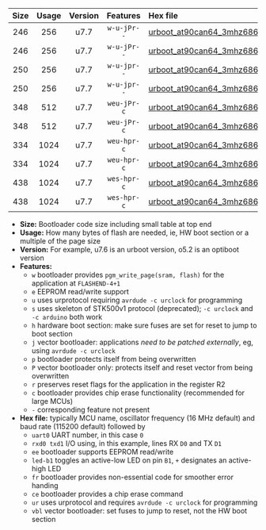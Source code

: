 |Size|Usage|Version|Features|Hex file|
|:-:|:-:|:-:|:-:|:--|
|246|256|u7.7|`w-u-jPr--`|[urboot_at90can64_3mhz6864_19200bps_uart0_rxe0_txe1_led+b5_ur_vbl.hex](https://raw.githubusercontent.com/stefanrueger/urboot.hex/main/cores/megacore/at90can64/fcpu_3mhz6864/19200_bps/urboot_at90can64_3mhz6864_19200bps_uart0_rxe0_txe1_led+b5_ur_vbl.hex)|
|246|256|u7.7|`w-u-jPr--`|[urboot_at90can64_3mhz6864_19200bps_uart1_rxd2_txd3_led+b5_ur_vbl.hex](https://raw.githubusercontent.com/stefanrueger/urboot.hex/main/cores/megacore/at90can64/fcpu_3mhz6864/19200_bps/urboot_at90can64_3mhz6864_19200bps_uart1_rxd2_txd3_led+b5_ur_vbl.hex)|
|250|256|u7.7|`w-u-jpr--`|[urboot_at90can64_3mhz6864_19200bps_uart0_rxe0_txe1_led+b5_fr_ur_vbl.hex](https://raw.githubusercontent.com/stefanrueger/urboot.hex/main/cores/megacore/at90can64/fcpu_3mhz6864/19200_bps/urboot_at90can64_3mhz6864_19200bps_uart0_rxe0_txe1_led+b5_fr_ur_vbl.hex)|
|250|256|u7.7|`w-u-jpr--`|[urboot_at90can64_3mhz6864_19200bps_uart1_rxd2_txd3_led+b5_fr_ur_vbl.hex](https://raw.githubusercontent.com/stefanrueger/urboot.hex/main/cores/megacore/at90can64/fcpu_3mhz6864/19200_bps/urboot_at90can64_3mhz6864_19200bps_uart1_rxd2_txd3_led+b5_fr_ur_vbl.hex)|
|348|512|u7.7|`weu-jPr-c`|[urboot_at90can64_3mhz6864_19200bps_uart0_rxe0_txe1_ee_led+b5_fr_ce_ur_vbl.hex](https://raw.githubusercontent.com/stefanrueger/urboot.hex/main/cores/megacore/at90can64/fcpu_3mhz6864/19200_bps/urboot_at90can64_3mhz6864_19200bps_uart0_rxe0_txe1_ee_led+b5_fr_ce_ur_vbl.hex)|
|348|512|u7.7|`weu-jPr-c`|[urboot_at90can64_3mhz6864_19200bps_uart1_rxd2_txd3_ee_led+b5_fr_ce_ur_vbl.hex](https://raw.githubusercontent.com/stefanrueger/urboot.hex/main/cores/megacore/at90can64/fcpu_3mhz6864/19200_bps/urboot_at90can64_3mhz6864_19200bps_uart1_rxd2_txd3_ee_led+b5_fr_ce_ur_vbl.hex)|
|334|1024|u7.7|`weu-hpr-c`|[urboot_at90can64_3mhz6864_19200bps_uart0_rxe0_txe1_ee_led+b5_fr_ce_ur.hex](https://raw.githubusercontent.com/stefanrueger/urboot.hex/main/cores/megacore/at90can64/fcpu_3mhz6864/19200_bps/urboot_at90can64_3mhz6864_19200bps_uart0_rxe0_txe1_ee_led+b5_fr_ce_ur.hex)|
|334|1024|u7.7|`weu-hpr-c`|[urboot_at90can64_3mhz6864_19200bps_uart1_rxd2_txd3_ee_led+b5_fr_ce_ur.hex](https://raw.githubusercontent.com/stefanrueger/urboot.hex/main/cores/megacore/at90can64/fcpu_3mhz6864/19200_bps/urboot_at90can64_3mhz6864_19200bps_uart1_rxd2_txd3_ee_led+b5_fr_ce_ur.hex)|
|438|1024|u7.7|`wes-hpr-c`|[urboot_at90can64_3mhz6864_19200bps_uart0_rxe0_txe1_ee_led+b5_fr_ce.hex](https://raw.githubusercontent.com/stefanrueger/urboot.hex/main/cores/megacore/at90can64/fcpu_3mhz6864/19200_bps/urboot_at90can64_3mhz6864_19200bps_uart0_rxe0_txe1_ee_led+b5_fr_ce.hex)|
|438|1024|u7.7|`wes-hpr-c`|[urboot_at90can64_3mhz6864_19200bps_uart1_rxd2_txd3_ee_led+b5_fr_ce.hex](https://raw.githubusercontent.com/stefanrueger/urboot.hex/main/cores/megacore/at90can64/fcpu_3mhz6864/19200_bps/urboot_at90can64_3mhz6864_19200bps_uart1_rxd2_txd3_ee_led+b5_fr_ce.hex)|

- **Size:** Bootloader code size including small table at top end
- **Usage:** How many bytes of flash are needed, ie, HW boot section or a multiple of the page size
- **Version:** For example, u7.6 is an urboot version, o5.2 is an optiboot version
- **Features:**
  + `w` bootloader provides `pgm_write_page(sram, flash)` for the application at `FLASHEND-4+1`
  + `e` EEPROM read/write support
  + `u` uses urprotocol requiring `avrdude -c urclock` for programming
  + `s` uses skeleton of STK500v1 protocol (deprecated); `-c urclock` and `-c arduino` both work
  + `h` hardware boot section: make sure fuses are set for reset to jump to boot section
  + `j` vector bootloader: applications *need to be patched externally*, eg, using `avrdude -c urclock`
  + `p` bootloader protects itself from being overwritten
  + `P` vector bootloader only: protects itself and reset vector from being overwritten
  + `r` preserves reset flags for the application in the register R2
  + `c` bootloader provides chip erase functionality (recommended for large MCUs)
  + `-` corresponding feature not present
- **Hex file:** typically MCU name, oscillator frequency (16 MHz default) and baud rate (115200 default) followed by
  + `uart0` UART number, in this case `0`
  + `rxd0 txd1` I/O using, in this example, lines RX `D0` and TX `D1`
  + `ee` bootloader supports EEPROM read/write
  + `led-b1` toggles an active-low LED on pin `B1`, `+` designates an active-high LED
  + `fr` bootloader provides non-essential code for smoother error handing
  + `ce` bootloader provides a chip erase command
  + `ur` uses urprotocol and requires `avrdude -c urclock` for programming
  + `vbl` vector bootloader: set fuses to jump to reset, not the HW boot section
